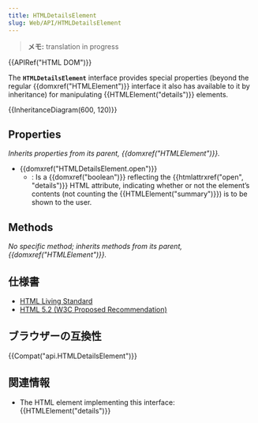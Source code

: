```yaml
---
title: HTMLDetailsElement
slug: Web/API/HTMLDetailsElement
---
```


> **メモ:** translation in progress

{{APIRef("HTML DOM")}}

The **`HTMLDetailsElement`** interface provides special properties (beyond the regular {{domxref("HTMLElement")}} interface it also has available to it by inheritance) for manipulating {{HTMLElement("details")}} elements.

{{InheritanceDiagram(600, 120)}}

## Properties

_Inherits properties from its parent, {{domxref("HTMLElement")}}._

- {{domxref("HTMLDetailsElement.open")}}
  - : Is a {{domxref("boolean")}} reflecting the {{htmlattrxref("open", "details")}} HTML attribute, indicating whether or not the element’s contents (not counting the {{HTMLElement("summary")}}) is to be shown to the user.

## Methods

_No specific method; inherits methods from its parent, {{domxref("HTMLElement")}}._

## 仕様書

- [HTML Living Standard](https://html.spec.whatwg.org/multipage/interactive-elements.html#htmldetailselement)
- [HTML 5.2 (W3C Proposed Recommendation)](https://www.w3.org/TR/html52/interactive-elements.html#htmldetailselement)

## ブラウザーの互換性

{{Compat("api.HTMLDetailsElement")}}

## 関連情報

- The HTML element implementing this interface: {{HTMLElement("details")}}

